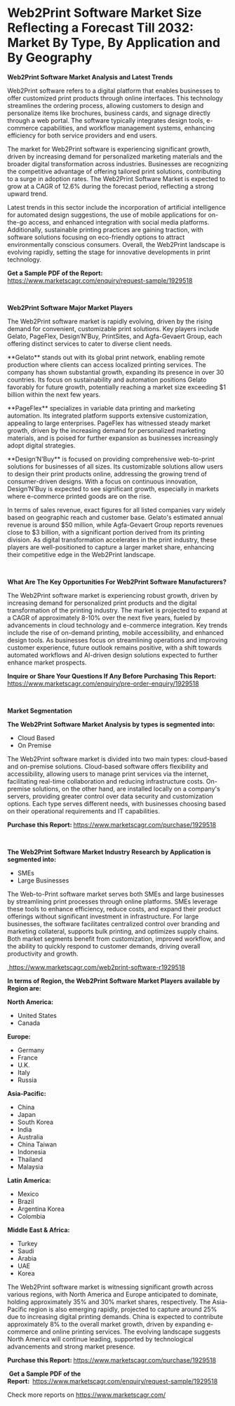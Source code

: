 <p><h1>Web2Print Software Market Size Reflecting a Forecast Till 2032: Market By Type, By Application and By Geography</h1></p><p><strong>Web2Print Software Market Analysis and Latest Trends</strong></p>
<p><p>Web2Print software refers to a digital platform that enables businesses to offer customized print products through online interfaces. This technology streamlines the ordering process, allowing customers to design and personalize items like brochures, business cards, and signage directly through a web portal. The software typically integrates design tools, e-commerce capabilities, and workflow management systems, enhancing efficiency for both service providers and end users.</p><p>The market for Web2Print software is experiencing significant growth, driven by increasing demand for personalized marketing materials and the broader digital transformation across industries. Businesses are recognizing the competitive advantage of offering tailored print solutions, contributing to a surge in adoption rates. The Web2Print Software Market is expected to grow at a CAGR of 12.6% during the forecast period, reflecting a strong upward trend.</p><p>Latest trends in this sector include the incorporation of artificial intelligence for automated design suggestions, the use of mobile applications for on-the-go access, and enhanced integration with social media platforms. Additionally, sustainable printing practices are gaining traction, with software solutions focusing on eco-friendly options to attract environmentally conscious consumers. Overall, the Web2Print landscape is evolving rapidly, setting the stage for innovative developments in print technology.</p></p>
<p><strong>Get a Sample PDF of the Report:&nbsp;</strong> <a href="https://www.marketscagr.com/enquiry/request-sample/1929518?utm_campaign=2992&utm_medium=2&utm_source=Github&utm_content=ia&utm_term=29032025&utm_id=web2print-software">https://www.marketscagr.com/enquiry/request-sample/1929518</a></p>
<p>&nbsp;</p>
<p><strong>Web2Print Software Major Market Players</strong></p>
<p><p>The Web2Print software market is rapidly evolving, driven by the rising demand for convenient, customizable print solutions. Key players include Gelato, PageFlex, Design’N’Buy, PrintSites, and Agfa-Gevaert Group, each offering distinct services to cater to diverse client needs.</p><p>**Gelato** stands out with its global print network, enabling remote production where clients can access localized printing services. The company has shown substantial growth, expanding its presence in over 30 countries. Its focus on sustainability and automation positions Gelato favorably for future growth, potentially reaching a market size exceeding $1 billion within the next few years.</p><p>**PageFlex** specializes in variable data printing and marketing automation. Its integrated platform supports extensive customization, appealing to large enterprises. PageFlex has witnessed steady market growth, driven by the increasing demand for personalized marketing materials, and is poised for further expansion as businesses increasingly adopt digital strategies.</p><p>**Design’N’Buy** is focused on providing comprehensive web-to-print solutions for businesses of all sizes. Its customizable solutions allow users to design their print products online, addressing the growing trend of consumer-driven designs. With a focus on continuous innovation, Design’N’Buy is expected to see significant growth, especially in markets where e-commerce printed goods are on the rise.</p><p>In terms of sales revenue, exact figures for all listed companies vary widely based on geographic reach and customer base. Gelato's estimated annual revenue is around $50 million, while Agfa-Gevaert Group reports revenues close to $3 billion, with a significant portion derived from its printing division. As digital transformation accelerates in the print industry, these players are well-positioned to capture a larger market share, enhancing their competitive edge in the Web2Print landscape.</p></p>
<p>&nbsp;</p>
<p><strong>What Are The Key Opportunities For Web2Print Software Manufacturers?</strong></p>
<p><p>The Web2Print software market is experiencing robust growth, driven by increasing demand for personalized print products and the digital transformation of the printing industry. The market is projected to expand at a CAGR of approximately 8-10% over the next five years, fueled by advancements in cloud technology and e-commerce integration. Key trends include the rise of on-demand printing, mobile accessibility, and enhanced design tools. As businesses focus on streamlining operations and improving customer experience, future outlook remains positive, with a shift towards automated workflows and AI-driven design solutions expected to further enhance market prospects.</p></p>
<p><strong>Inquire or Share Your Questions If Any Before Purchasing This Report:</strong> <a href="https://www.marketscagr.com/enquiry/pre-order-enquiry/1929518?utm_campaign=2992&utm_medium=2&utm_source=Github&utm_content=ia&utm_term=29032025&utm_id=web2print-software">https://www.marketscagr.com/enquiry/pre-order-enquiry/1929518</a></p>
<p>&nbsp;</p>
<p><strong>Market Segmentation</strong></p>
<p><strong>The Web2Print Software Market Analysis by types is segmented into:</strong></p>
<p><ul><li>Cloud Based</li><li>On Premise</li></ul></p>
<p><p>The Web2Print software market is divided into two main types: cloud-based and on-premise solutions. Cloud-based software offers flexibility and accessibility, allowing users to manage print services via the internet, facilitating real-time collaboration and reducing infrastructure costs. On-premise solutions, on the other hand, are installed locally on a company's servers, providing greater control over data security and customization options. Each type serves different needs, with businesses choosing based on their operational requirements and IT capabilities.</p></p>
<p><strong>Purchase this Report:&nbsp;</strong><a href="https://www.marketscagr.com/purchase/1929518?utm_campaign=2992&utm_medium=2&utm_source=Github&utm_content=ia&utm_term=29032025&utm_id=web2print-software">https://www.marketscagr.com/purchase/1929518</a></p>
<p>&nbsp;</p>
<p><strong>The Web2Print Software Market Industry Research by Application is segmented into:</strong></p>
<p><ul><li>SMEs</li><li>Large Businesses</li></ul></p>
<p><p>The Web-to-Print software market serves both SMEs and large businesses by streamlining print processes through online platforms. SMEs leverage these tools to enhance efficiency, reduce costs, and expand their product offerings without significant investment in infrastructure. For large businesses, the software facilitates centralized control over branding and marketing collateral, supports bulk printing, and optimizes supply chains. Both market segments benefit from customization, improved workflow, and the ability to quickly respond to customer demands, driving overall productivity and growth.</p></p>
<p><a href="https://www.marketscagr.com/web2print-software-r1929518?utm_campaign=2992&utm_medium=2&utm_source=Github&utm_content=ia&utm_term=29032025&utm_id=web2print-software">&nbsp;https://www.marketscagr.com/web2print-software-r1929518</a></p>
<p><strong>In terms of Region, the Web2Print Software Market Players available by Region are:</strong></p>
<p>
    <p> <strong> North America: </strong>
        <ul>
            <li>United States</li>
            <li>Canada</li>
        </ul>
        </p> 
    <p> <strong> Europe: </strong>
        <ul>
            <li>Germany</li>
            <li>France</li>
            <li>U.K.</li>
            <li>Italy</li>
            <li>Russia</li>
        </ul>
        </p> 
    <p> <strong> Asia-Pacific: </strong>
        <ul>
            <li>China</li>
            <li>Japan</li>
            <li>South Korea</li>
            <li>India</li>
            <li>Australia</li>
            <li>China Taiwan</li>
            <li>Indonesia</li>
            <li>Thailand</li>
            <li>Malaysia</li>
        </ul>
        </p> 
    <p> <strong> Latin America: </strong>
        <ul>
            <li>Mexico</li>
            <li>Brazil</li>
            <li>Argentina Korea</li>
            <li>Colombia</li>
        </ul>
        </p> 
    <p> <strong> Middle East & Africa: </strong>
        <ul>
            <li>Turkey</li>
            <li>Saudi</li>
            <li>Arabia</li>
            <li>UAE</li>
            <li>Korea</li>
        </ul>
    </p>
    </p>
<p><p>The Web2Print software market is witnessing significant growth across various regions, with North America and Europe anticipated to dominate, holding approximately 35% and 30% market shares, respectively. The Asia-Pacific region is also emerging rapidly, projected to capture around 25% due to increasing digital printing demands. China is expected to contribute approximately 8% to the overall market growth, driven by expanding e-commerce and online printing services. The evolving landscape suggests North America will continue leading, supported by technological advancements and strong market presence.</p></p>
<p><strong>Purchase this Report: </strong><a href="https://www.marketscagr.com/purchase/1929518?utm_campaign=2992&utm_medium=2&utm_source=Github&utm_content=ia&utm_term=29032025&utm_id=web2print-software">https://www.marketscagr.com/purchase/1929518</a></p>
<p>&nbsp;<strong>Get a Sample PDF of the Report:&nbsp;&nbsp;</strong><a href="https://www.marketscagr.com/enquiry/request-sample/1929518?utm_campaign=2992&utm_medium=2&utm_source=Github&utm_content=ia&utm_term=29032025&utm_id=web2print-software">https://www.marketscagr.com/enquiry/request-sample/1929518</a></p>
<p><strong></strong></p>
<p>Check more reports on <a href="https://www.marketscagr.com/?utm_campaign=2992&utm_medium=2&utm_source=Github&utm_content=ia&utm_term=29032025&utm_id=web2print-software">https://www.marketscagr.com/</a></p>